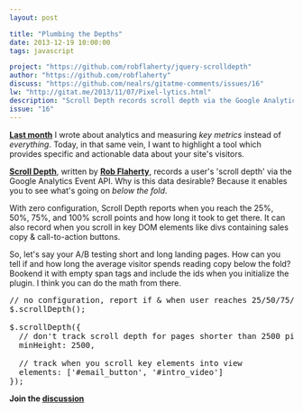 ```yaml
---
layout: post

title: "Plumbing the Depths"
date: 2013-12-19 10:00:00
tags: javascript

project: "https://github.com/robflaherty/jquery-scrolldepth"
author: "https://github.com/robflaherty"
discuss: "https://github.com/nealrs/gitatme-comments/issues/16"
lw: "http://gitat.me/2013/11/07/Pixel-lytics.html"
description: "Scroll Depth records scroll depth via the Google Analytics Event API -- enabling you to see what is going on below the fold."
issue: "16"
---
```


<strong><a href = "{{ page.lw }}" target="_blank" title = "Pixel-lytics">Last month</a></strong> I wrote about analytics and measuring _key metrics_ instead of _everything_. Today, in that same vein, I want to highlight a tool which provides specific and actionable data about your site's visitors.

<strong><a href="{{ page.project }}" target="_blank" title="Scroll Depth on GitHub">Scroll Depth</a></strong>, written by <strong><a href="{{ page.author }}" target="_blank" title="Rob Flaherty on GitHub">Rob Flaherty</a></strong>, records a user's 'scroll depth' via the Google Analytics Event API. Why is this data desirable? Because it enables you to see what's going on _below the fold_.

With zero configuration, Scroll Depth reports when you reach the 25%, 50%, 75%, and 100% scroll points and how long it took to get there. It can also record when you scroll in key DOM elements like divs containing sales copy & call-to-action buttons. 

So, let's say your A/B testing short and long landing pages. How can you tell if and how long the average visitor spends reading copy below the fold? Bookend it with empty span tags and include the ids when you initialize the plugin. I think you can do the math from there. 

<pre class="prettyprint lang-js">
// no configuration, report if & when user reaches 25/50/75/100% scroll points
$.scrollDepth();

$.scrollDepth({
  // don't track scroll depth for pages shorter than 2500 pixels
  minHeight: 2500,
  
  // track when you scroll key elements into view
  elements: ['#email_button', '#intro_video']
});
</pre>

<p><strong>Join the <a class = "nodeco" href="{{ page.url }}#comments" title="Discuss this issue of Git @ Me online"><i class="icon-comments icon-large "></i> discussion</a></strong></p>